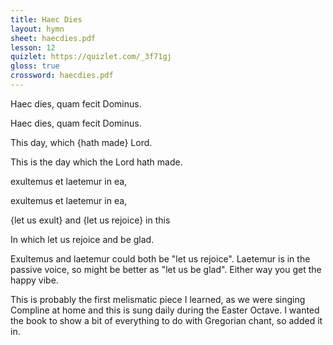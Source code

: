 ```yaml
---
title: Haec Dies
layout: hymn
sheet: haecdies.pdf
lesson: 12
quizlet: https://quizlet.com/_3f71gj
gloss: true
crossword: haecdies.pdf
---
```


<div data-gloss>
<p>Haec dies, quam fecit Dominus.</p>
<p>Haec dies, quam fecit Dominus.</p>
<p>This day, which {hath made} Lord.</p>
<p>This is the day which the Lord hath made.</p>
</div>

<div data-gloss>
<p>exultemus et laetemur in ea,</p>
<p>exultemus et laetemur in ea,</p>
<p>{let us exult} and {let us rejoice} in this</p>
<p>In which let us rejoice and be glad.</p>
</div>

Exultemus and laetemur could both be "let us rejoice". Laetemur is in the passive voice, so might be better as "let us be glad". Either way you get the happy vibe.

This is probably the first melismatic piece I learned, as we were singing Compline at home and this is sung daily during the Easter Octave. I wanted the book to show a bit of everything to do with Gregorian chant, so added it in.

